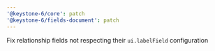 ```yaml
---
'@keystone-6/core': patch
'@keystone-6/fields-document': patch
---
```


Fix relationship fields not respecting their `ui.labelField` configuration
